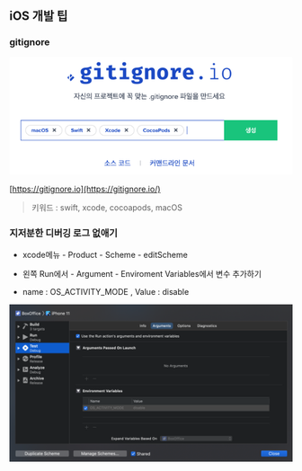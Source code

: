 ## iOS 개발 팁

### gitignore

![gitIgnore](./images/gitIgnore.png)

[https://gitignore.io](https://gitignore.io/)

> 키워드 : swift, xcode, cocoapods, macOS



### 지저분한 디버깅 로그 없애기

- xcode메뉴 - Product - Scheme - editScheme
- 왼쪽 Run에서 - Argument - Enviroment Variables에서 변수 추가하기

- name : OS_ACTIVITY_MODE , Value : disable

![deleteLog](./images/deleteLog.png)
